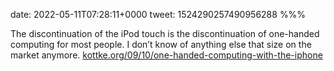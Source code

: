 date: 2022-05-11T07:28:11+0000
tweet: 1524290257490956288
%%%

The discontinuation of the iPod touch is the discontinuation of one-handed computing for most people. I don’t know of anything else that size on the market anymore. [kottke.org/09/10/one-handed-computing-with-the-iphone](https://kottke.org/09/10/one-handed-computing-with-the-iphone)
